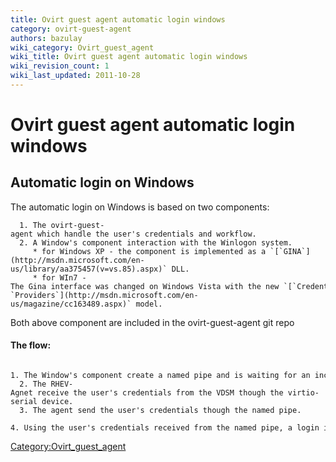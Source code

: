 ```yaml
---
title: Ovirt guest agent automatic login windows
category: ovirt-guest-agent
authors: bazulay
wiki_category: Ovirt_guest_agent
wiki_title: Ovirt guest agent automatic login windows
wiki_revision_count: 1
wiki_last_updated: 2011-10-28
---
```


# Ovirt guest agent automatic login windows

## Automatic login on Windows

The automatic login on Windows is based on two components:

      1. The ovirt-guest-agent which handle the user's credentials and workflow.
      2. A Window's component interaction with the Winlogon system.
         * for Windows XP - the component is implemented as a `[`GINA`](http://msdn.microsoft.com/en-us/library/aa375457(v=vs.85).aspx)` DLL. 
         * for WIn7 -The Gina interface was changed on Windows Vista with the new `[`Credential` `Providers`](http://msdn.microsoft.com/en-us/magazine/cc163489.aspx)` model.

Both above component are included in the ovirt-guest-agent git repo

#### The flow:

      1. The Window's component create a named pipe and is waiting for an incoming connection.
      2. The RHEV-Agnet receive the user's credentials from the VDSM though the virtio-serial device.
      3. The agent send the user's credentials though the named pipe.
      4. Using the user's credentials received from the named pipe, a login is performed on user's behalf.

<Category:Ovirt_guest_agent>
